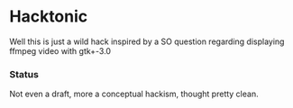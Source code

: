 # Hacktonic

Well this is just a wild hack inspired by a SO question regarding displaying ffmpeg video with gtk+-3.0

### Status

Not even a draft, more a conceptual hackism, thought pretty clean.
